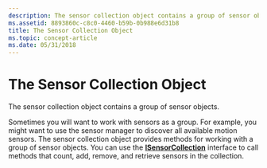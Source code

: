 ```yaml
---
description: The sensor collection object contains a group of sensor objects.
ms.assetid: 8893860c-c8c0-4460-b59b-0b988e6d31b8
title: The Sensor Collection Object
ms.topic: concept-article
ms.date: 05/31/2018
---
```


# The Sensor Collection Object

The sensor collection object contains a group of sensor objects.

Sometimes you will want to work with sensors as a group. For example, you might want to use the sensor manager to discover all available motion sensors. The sensor collection object provides methods for working with a group of sensor objects. You can use the [**ISensorCollection**](/windows/desktop/api/sensorsapi/nn-sensorsapi-isensorcollection) interface to call methods that count, add, remove, and retrieve sensors in the collection.

 

 



